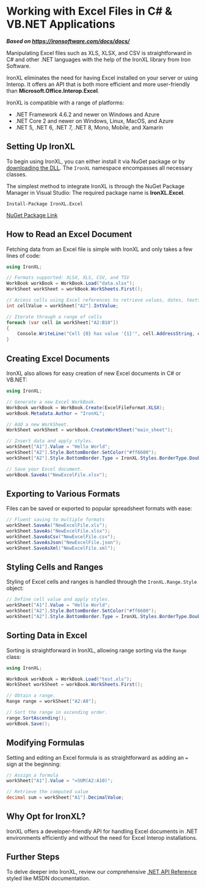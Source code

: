 # Working with Excel Files in C# & VB.NET Applications

***Based on <https://ironsoftware.com/docs/docs/>***


Manipulating Excel files such as XLS, XLSX, and CSV is straightforward in C# and other .NET languages with the help of the IronXL library from Iron Software.

IronXL eliminates the need for having Excel installed on your server or using Interop. It offers an API that is both more efficient and more user-friendly than **Microsoft.Office.Interop.Excel**.

IronXL is compatible with a range of platforms:

* .NET Framework 4.6.2 and newer on Windows and Azure
* .NET Core 2 and newer on Windows, Linux, MacOS, and Azure
* .NET 5, .NET 6, .NET 7, .NET 8, Mono, Mobile, and Xamarin


## Setting Up IronXL

To begin using IronXL, you can either install it via NuGet package or by [downloading the DLL](https://ironsoftware.com/csharp/excel/packages/IronXL.zip). The `IronXL` namespace encompasses all necessary classes.

The simplest method to integrate IronXL is through the NuGet Package Manager in Visual Studio:
The required package name is **IronXL.Excel**.

```shell
Install-Package IronXL.Excel
```

[NuGet Package Link](https://www.nuget.org/packages/ironxl.excel/)


## How to Read an Excel Document

Fetching data from an Excel file is simple with IronXL and only takes a few lines of code:

```cs
using IronXL;

// Formats supported: XLSX, XLS, CSV, and TSV
WorkBook workBook = WorkBook.Load("data.xlsx");
WorkSheet workSheet = workBook.WorkSheets.First();

// Access cells using Excel references to retrieve values, dates, texts, or formulas
int cellValue = workSheet["A2"].IntValue;

// Iterate through a range of cells
foreach (var cell in workSheet["A2:B10"])
{
    Console.WriteLine("Cell {0} has value '{1}'", cell.AddressString, cell.Text);
}
```

## Creating Excel Documents

IronXL also allows for easy creation of new Excel documents in C# or VB.NET:

```cs
using IronXL;

// Generate a new Excel WorkBook.
WorkBook workBook = WorkBook.Create(ExcelFileFormat.XLSX);
workBook.Metadata.Author = "IronXL";

// Add a new WorkSheet.
WorkSheet workSheet = workBook.CreateWorkSheet("main_sheet");

// Insert data and apply styles.
workSheet["A1"].Value = "Hello World";
workSheet["A2"].Style.BottomBorder.SetColor("#ff6600");
workSheet["A2"].Style.BottomBorder.Type = IronXL.Styles.BorderType.Double;

// Save your Excel document.
workBook.SaveAs("NewExcelFile.xlsx");
```

## Exporting to Various Formats

Files can be saved or exported to popular spreadsheet formats with ease:

```cs
// Fluent saving to multiple formats
workSheet.SaveAs("NewExcelFile.xls");
workSheet.SaveAs("NewExcelFile.xlsx");
workSheet.SaveAsCsv("NewExcelFile.csv");
workSheet.SaveAsJson("NewExcelFile.json");
workSheet.SaveAsXml("NewExcelFile.xml");
```

## Styling Cells and Ranges

Styling of Excel cells and ranges is handled through the `IronXL.Range.Style` object:

```cs
// Define cell value and apply styles.
workSheet["A1"].Value = "Hello World";
workSheet["A2"].Style.BottomBorder.SetColor("#ff6600");
workSheet["A2"].Style.BottomBorder.Type = IronXL.Styles.BorderType.Double;
```

## Sorting Data in Excel

Sorting is straightforward in IronXL, allowing range sorting via the `Range` class:

```cs
using IronXL;

WorkBook workBook = WorkBook.Load("test.xls");
WorkSheet workSheet = workBook.WorkSheets.First();

// Obtain a range.
Range range = workSheet["A2:A8"];

// Sort the range in ascending order.
range.SortAscending();
workBook.Save();
```

## Modifying Formulas

Setting and editing an Excel formula is as straightforward as adding an `=` sign at the beginning:

```cs
// Assign a formula
workSheet["A1"].Value = "=SUM(A2:A10)";

// Retrieve the computed value
decimal sum = workSheet["A1"].DecimalValue;
```

## Why Opt for IronXL?

IronXL offers a developer-friendly API for handling Excel documents in .NET environments efficiently and without the need for Excel Interop installations.

## Further Steps

To delve deeper into IronXL, review our comprehensive [.NET API Reference](https://ironsoftware.com/csharp/excel/object-reference/) styled like MSDN documentation.